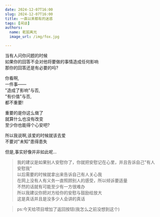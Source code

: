 ```yaml
---
date: 2024-12-07T16:00
slug: 2024-12-07T16:00
title: 一直以来都有的迷惑
tags: [闲谈]
authors:
  name: 乾狐离光
  image_url: /img/fox.jpg

---
```


当有人问你问题的时候<br />
如果你的回答不会对他将要做的事情造成任何影响<br />
那你的回答还是有必要的吗?

你看啊,<br />
一件事——<br />
"造成了影响"与否,<br />
"有价值"与否,<br />
都不重要!

重要的是你这么做了<br />
就算什么也没有改变<br />
至少你也能得个心安吧?

所以我说啊,该爱的时候就该去爱<br />
不要对"未知"患得患失

但是,事实好像并非如此呢...

> 我的建议是如果别人安慰你了，你就把安慰记在心里，并且告诉自己"有人安慰我"<br />
> 以后需要的时候就拿出来告诉自己有人关心我<br />
> 在网上没有人有义务一直照顾别人的感受，所以倾诉要适量<br />
> 不然的话就有可能至少有一方很难办<br />
> 所以我建议你把对方给你的安慰与鼓励给放大<br />
> 这是真话并且是没多少人会讲的真话

> ps:今天给项目增加了返回按钮(我怎么之前没想到这个)
